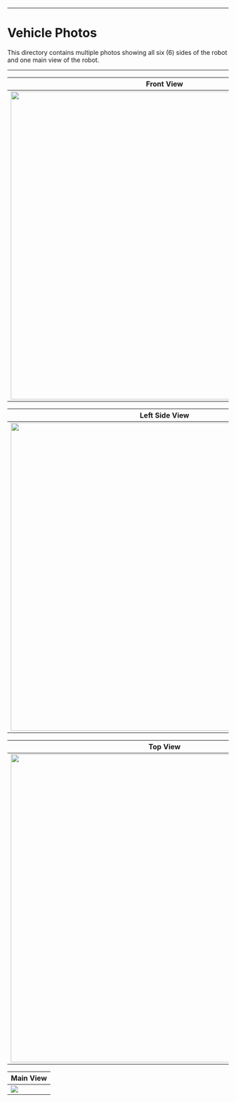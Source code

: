 
***

Vehicle Photos
====

This directory contains multiple photos showing all six (6) sides of the robot and one main view of the robot. 

***

| Front View                          | Rear View                       |
| ----------------------------------- | ------------------------------- |
|<img src = "https://github.com/NovusSpartans/NOVUS-SPARTIAT_BatStateUTNEU_Future-Engineers-2024/blob/main/Vehicle%20Photos/Front%20View%20(Novus%20Spartiat).jpg" width = "700">|<img src = "https://github.com/NovusSpartans/NOVUS-SPARTIAT_BatStateUTNEU_Future-Engineers-2024/blob/main/Vehicle%20Photos/Rear%20View%20(Novus%20Spartiat).jpg" width = "700">|

| Left Side View                      | Right Side View                 |
| ----------------------------------- | ------------------------------- |
|<img src = "https://github.com/NovusSpartans/NOVUS-SPARTIAT_BatStateUTNEU_Future-Engineers-2024/blob/main/Vehicle%20Photos/Left%20Side%20View%20(Novus%20Spartiat).jpg" width = "700">|<img src = "https://github.com/NovusSpartans/NOVUS-SPARTIAT_BatStateUTNEU_Future-Engineers-2024/blob/main/Vehicle%20Photos/Right%20Side%20View%20(Novus%20Spartiat).jpg" width = "700">|

| Top View                            | Bottom  View                    | 
| ----------------------------------- | ------------------------------- |
|<img src = "https://github.com/NovusSpartans/NOVUS-SPARTIAT_BatStateUTNEU_Future-Engineers-2024/blob/main/Vehicle%20Photos/Top%20View%20(Novus%20Spartiat).jpg" width = "700">|<img src = "https://github.com/NovusSpartans/NOVUS-SPARTIAT_BatStateUTNEU_Future-Engineers-2024/blob/main/Vehicle%20Photos/Bottom%20View%20(Novus%20Spartiat).jpg" width = "700">|

| Main View                                                             |
| --------------------------------------------------------------------- |
|<img src = "https://github.com/NovusSpartans/NOVUS-SPARTIAT_BatStateUTNEU_Future-Engineers-2024/blob/main/Vehicle%20Photos/Main%20View%20(Novus%20Spartiat).jpg">|
